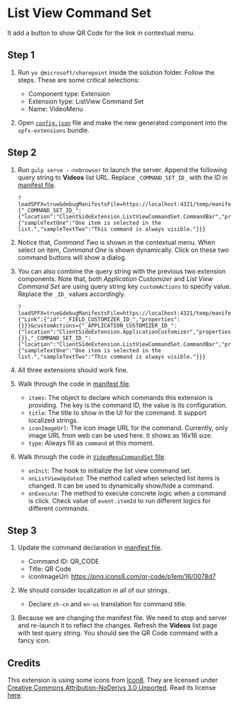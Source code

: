 # List View Command Set

It add a button to show QR Code for the link in contextual menu.

## Step 1

1. Run `yo @microsoft/sharepoint` inside the solution folder. Follow the steps. These are some critical selections:

    - Component type: Extension
    - Extension type: ListView Command Set
    - Name: VideoMenu

2. Open [`config.json`](../../../config/config.json) file and make the new generated component into the `spfx-extensions` bundle.

## Step 2

1. Run `gulp serve --nobrowser` to launch the server. Append the following query string to **Videos** list URL. Replace `_COMMAND_SET_ID_` with the ID in [manifest file](VideoMenuCommandSet.manifest.json).

    ```
    ?loadSPFX=true&debugManifestsFile=https://localhost:4321/temp/manifests.js&customActions={"_COMMAND_SET_ID_":{"location":"ClientSideExtension.ListViewCommandSet.CommandBar","properties":{"sampleTextOne":"One item is selected in the list.","sampleTextTwo":"This command is always visible."}}}
    ```

2. Notice that, *Command Two* is shown in the contextual menu. When select on item, *Command One* is shown dynamically. Click on these two command buttons will show a dialog.

3. You can also combine the query string with the previous two extension components. Note that, both *Application Customizer* and *List View Command Set* are using query string key `customActions` to specify value. Replace the `_ID_` values accordingly.

    ```
    ?loadSPFX=true&debugManifestsFile=https://localhost:4321/temp/manifests.js&fieldCustomizers={"Link":{"id":"_FIELD_CUSTOMIZER_ID_","properties":{}}}&customActions={"_APPLICATION_CUSTOMIZER_ID_":{"location":"ClientSideExtension.ApplicationCustomizer","properties":{}},"_COMMAND_SET_ID_":{"location":"ClientSideExtension.ListViewCommandSet.CommandBar","properties":{"sampleTextOne":"One item is selected in the list.","sampleTextTwo":"This command is always visible."}}}
    ```

4. All three extensions should work fine.

5. Walk through the code in [manifest file](VideoMenuCommandSet.manifest.json).

    - `items`: The object to declare which commands this extension is providing. The key is the command ID, the value is its configuration.
    - `title`: The title to show in the UI for the command. It support localized strings.
    - `iconImageUrl`: The icon image URL for the command. Currently, only image URL from web can be used here. It shows as 16x16 size.
    - `type`: Always fill as `command` at this moment.

6. Walk through the code in [`VideoMenuCommandSet` file](VideoMenuCommandSet.ts).

    - `onInit`: The hook to initialize the list view command set.
    - `onListViewUpdated`: The method called when selected list items is changed. It can be used to dynamically show/hide a command.
    - `onExecute`: The method to execute concrete logic when a command is click. Check value of `event.itemId` to run different logics for different commands.

## Step 3

1. Update the command declaration in [manifest file](VideoMenuCommandSet.manifest.json).

    - Command ID: QR_CODE
    - Title: QR Code
    - iconImageUrl: https://png.icons8.com/qr-code/p1em/16/0078d7

2. We should consider localization in all of our strings.

    - Declare `zh-cn` and `en-us` translation for command title.

3. Because we are changing the manifest file. We need to stop and server and re-launch it to reflect the changes. Refresh the **Videos** list page with test query string. You should see the QR Code command with a fancy icon.

## Credits

This extension is using some icons from [Icon8](https://icons8.com/). They are licensed under [Creative Commons Attribution-NoDerivs 3.0 Unported](https://creativecommons.org/licenses/by-nd/3.0/). Read its license [here](https://icons8.com/license).
